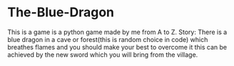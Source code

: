 # The-Blue-Dragon
This is a game is a python game made by me from A to Z.
Story:
There is a blue dragon in a cave or forest(this is random choice in code) which breathes flames and
you should make your best to overcome it this can be achieved by the new sword which you will bring
from the village.
